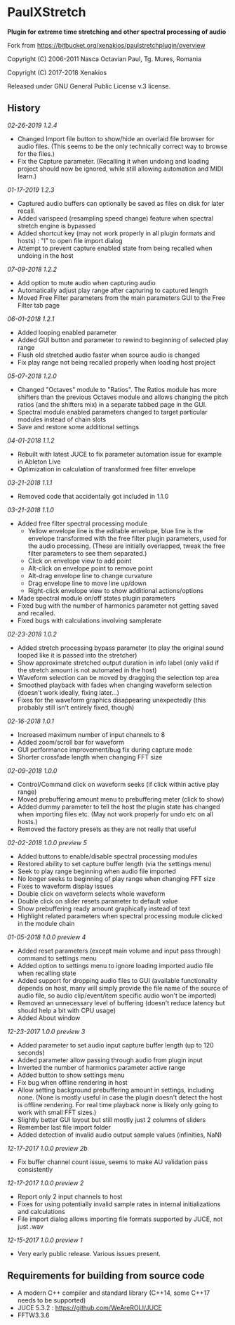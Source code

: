 # PaulXStretch

**Plugin for extreme time stretching and other spectral processing of audio**

Fork from https://bitbucket.org/xenakios/paulstretchplugin/overview

Copyright (C) 2006-2011 Nasca Octavian Paul, Tg. Mures, Romania

Copyright (C) 2017-2018 Xenakios

Released under GNU General Public License v.3 license.

## History
*02-26-2019 1.2.4*
- Changed Import file button to show/hide an overlaid file browser for audio files. (This seems to be the only 
	 technically correct way to browse for the files.)
- Fix the Capture parameter. (Recalling it when undoing and loading project should now be ignored, 
	 while still allowing automation and MIDI learn.)

*01-17-2019 1.2.3*
- Captured audio buffers can optionally be saved as files on disk for later recall.
- Added varispeed (resampling speed change) feature when spectral stretch engine is bypassed
- Added shortcut key (may not work properly in all plugin formats and hosts) :
		"I" to open file import dialog
- Attempt to prevent capture enabled state from being recalled when undoing in the host

*07-09-2018 1.2.2*
- Add option to mute audio when capturing audio
- Automatically adjust play range after capturing to captured length
- Moved Free Filter parameters from the main parameters GUI to the Free Filter tab page

*06-01-2018 1.2.1*
- Added looping enabled parameter
- Added GUI button and parameter to rewind to beginning of selected play range
- Flush old stretched audio faster when source audio is changed
- Fix play range not being recalled properly when loading host project

*05-07-2018 1.2.0*
- Changed "Octaves" module to "Ratios". The Ratios module has more shifters than the previous 
	 Octaves module and allows changing the pitch ratios (and the shifters mix) 
	 in a separate tabbed page in the GUI.
- Spectral module enabled parameters changed to target particular modules instead of chain slots
- Save and restore some additional settings

*04-01-2018 1.1.2*
- Rebuilt with latest JUCE to fix parameter automation issue for example in Ableton Live
- Optimization in calculation of transformed free filter envelope

*03-21-2018 1.1.1*
- Removed code that accidentally got included in 1.1.0

*03-21-2018 1.1.0*
- Added free filter spectral processing module
	- Yellow envelope line is the editable envelope, blue line is the envelope transformed with the 
	 free filter plugin parameters, used for the audio processing. (These are initially overlapped, 
	 tweak the free filter parameters to see them separated.)
	- Click on envelope view to add point
	- Alt-click on envelope point to remove point
	- Alt-drag envelope line to change curvature
	- Drag envelope line to move line up/down
	 - Right-click envelope view to show additional actions/options
- Made spectral module on/off states plugin parameters
- Fixed bug with the number of harmonics parameter not getting saved and recalled.
- Fixed bugs with calculations involving samplerate

*02-23-2018 1.0.2*
- Added stretch processing bypass parameter (to play the original sound looped like it is passed into the stretcher)
- Show approximate stretched output duration in info label (only valid if the stretch amount is not automated in the host)
- Waveform selection can be moved by dragging the selection top area
- Smoothed playback with fades when changing waveform selection (doesn't work ideally, fixing later...)
- Fixes for the waveform graphics disappearing unexpectedly (this probably still isn't entirely fixed, though)

*02-16-2018 1.0.1*
- Increased maximum number of input channels to 8
- Added zoom/scroll bar for waveform
- GUI performance improvement/bug fix during capture mode
- Shorter crossfade length when changing FFT size

*02-09-2018 1.0.0*
- Control/Command click on waveform seeks (if click within active play range)
- Moved prebuffering amount menu to prebuffering meter (click to show)
- Added dummy parameter to tell the host the plugin state has changed when importing files etc.
	 (May not work properly for undo etc on all hosts.)
- Removed the factory presets as they are not really that useful

*02-02-2018 1.0.0 preview 5*
- Added buttons to enable/disable spectral processing modules
- Restored ability to set capture buffer length (via the settings menu)
- Seek to play range beginning when audio file imported
- No longer seeks to beginning of play range when changing FFT size
- Fixes to waveform display issues
- Double click on waveform selects whole waveform
- Double click on slider resets parameter to default value
- Show prebuffering ready amount graphically instead of text
- Highlight related parameters when spectral processing module clicked in the module chain

*01-05-2018 1.0.0 preview 4*
- Added reset parameters (except main volume and input pass through) command to settings menu
- Added option to settings menu to ignore loading imported audio file when recalling state
- Added support for dropping audio files to GUI (available functionality depends on host, many will simply 
	 provide the file name of the source of audio file, so audio clip/event/item specific audio won't be imported)
- Removed an unnecessary level of buffering (doesn't reduce latency but should help a bit with CPU usage)
- Added About window

*12-23-2017 1.0.0 preview 3*
- Added parameter to set audio input capture buffer length (up to 120 seconds)
- Added parameter allow passing through audio from plugin input
- Inverted the number of harmonics parameter active range
- Added button to show settings menu
- Fix bug when offline rendering in host
- Allow setting background prebuffering amount in settings, including none. 
	 (None is mostly useful in case the plugin doesn't detect the host is offline rendering. 
	 For real time playback none is likely only going to work with small FFT sizes.)
- Slightly better GUI layout but still mostly just 2 columns of sliders
- Remember last file import folder
- Added detection of invalid audio output sample values (infinities, NaN)

*12-17-2017 1.0.0 preview 2b*
- Fix buffer channel count issue, seems to make AU validation pass consistently

*12-17-2017 1.0.0 preview 2*
- Report only 2 input channels to host
- Fixes for using potentially invalid sample rates in internal initializations and calculations
- File import dialog allows importing file formats supported by JUCE, not just .wav

*12-15-2017 1.0.0 preview 1*
- Very early public release. Various issues present.


## Requirements for building from source code
    
- A modern C++ compiler and standard library (C++14, some C++17 needs to be supported)
- JUCE 5.3.2 : https://github.com/WeAreROLI/JUCE
- FFTW3.3.6
